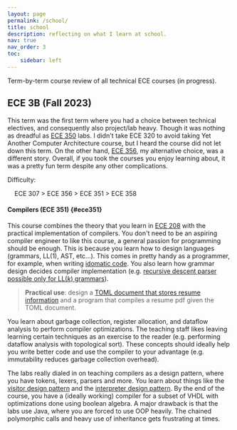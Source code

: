 ```yaml
---
layout: page
permalink: /school/
title: school
description: reflecting on what I learn at school.
nav: true
nav_order: 3
toc:
    sidebar: left
---
```


Term-by-term course review of all technical ECE courses (in progress).

## ECE 3B (Fall 2023)

This term was the first term where you had a choice between technical electives, and consequently also project/lab heavy. Though it was nothing as dreadful as [ECE 350](#ece350) labs. I didn't take ECE 320 to avoid taking Yet Another Computer Architecture course, but I heard the course did not let down this term. On the other hand, [ECE 356](#ece356), my alternative choice, was a different story. Overall, if you took the courses you enjoy learning about, it was a pretty fun term despite any other complications.

Difficulty:

    ECE 307 > ECE 356 > ECE 351 > ECE 358

#### Compilers (ECE 351) {#ece351}

This course combines the theory that you learn in [ECE 208](#ece208) with the practical implementation of compilers. You don't need to be an aspiring compiler engineer to like this course, a general passion for programming should be enough. This is because you learn how to design languages (grammars, LL(1), AST, etc...). This comes in pretty handy as a programmer, for example, when writing [idomatic code](https://en.wikipedia.org/wiki/Programming_idiom). You also learn how grammar design decides compiler implementation (e.g. [recursive descent parser possible only for LL(*k*) grammars](https://en.wikipedia.org/wiki/Recursive_descent_parser#:~:text=possible%20only,LL(k)%20grammars)).

> **Practical use**: design a [TOML document that stores resume information](/blog/2024/toml-resume/) and a program that compiles a resume pdf given the TOML document.

You learn about garbage collection, register allocation, and dataflow analysis to perform compiler optimizations. The teaching staff likes leaving learning certain techniques as an exercise to the reader (e.g. performing dataflow analysis with topological sort). These concepts should ideally help you write better code and use the compiler to your advantage (e.g. immutability reduces garbage collection overhead).

The labs really dialed in on teaching compilers as a design pattern, where you have tokens, lexers, parsers and more. You learn about things like the [visitor design pattern](https://en.wikipedia.org/wiki/Visitor_pattern#:~:text=A%20visitor,the%20structures.) and the [interpreter design pattern](https://en.wikipedia.org/wiki/Interpreter_pattern#:~:text=In%20computer,computer%20language.). By the end of the course, you have a (ideally working) compiler for a subset of VHDL with optimizations done using boolean algebra. A major drawback is that the labs use Java, where you are forced to use OOP heavily. The chained polymorphic calls and heavy use of inheritance gets frustrating at times.


